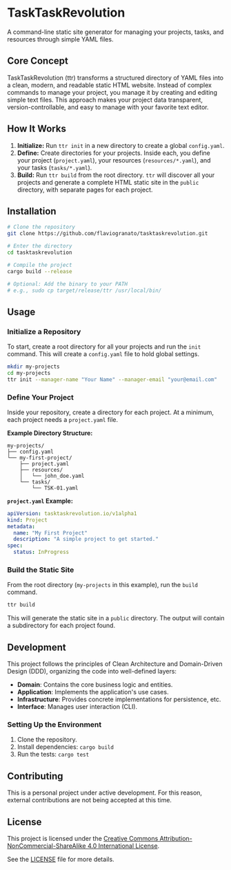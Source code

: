# TaskTaskRevolution

A command-line static site generator for managing your projects, tasks, and resources through simple YAML files.

## Core Concept

TaskTaskRevolution (ttr) transforms a structured directory of YAML files into a clean, modern, and readable static HTML website. Instead of complex commands to manage your project, you manage it by creating and editing simple text files. This approach makes your project data transparent, version-controllable, and easy to manage with your favorite text editor.

## How It Works

1.  **Initialize:** Run `ttr init` in a new directory to create a global `config.yaml`.
2.  **Define:** Create directories for your projects. Inside each, you define your project (`project.yaml`), your resources (`resources/*.yaml`), and your tasks (`tasks/*.yaml`).
3.  **Build:** Run `ttr build` from the root directory. `ttr` will discover all your projects and generate a complete HTML static site in the `public` directory, with separate pages for each project.

## Installation

```bash
# Clone the repository
git clone https://github.com/flaviogranato/tasktaskrevolution.git

# Enter the directory
cd tasktaskrevolution

# Compile the project
cargo build --release

# Optional: Add the binary to your PATH
# e.g., sudo cp target/release/ttr /usr/local/bin/
```

## Usage

### Initialize a Repository

To start, create a root directory for all your projects and run the `init` command. This will create a `config.yaml` file to hold global settings.

```bash
mkdir my-projects
cd my-projects
ttr init --manager-name "Your Name" --manager-email "your@email.com"
```

### Define Your Project

Inside your repository, create a directory for each project. At a minimum, each project needs a `project.yaml` file.

**Example Directory Structure:**

```
my-projects/
├── config.yaml
└── my-first-project/
    ├── project.yaml
    ├── resources/
    │   └── john_doe.yaml
    └── tasks/
        └── TSK-01.yaml
```

**`project.yaml` Example:**

```yaml
apiVersion: tasktaskrevolution.io/v1alpha1
kind: Project
metadata:
  name: "My First Project"
  description: "A simple project to get started."
spec:
  status: InProgress
```

### Build the Static Site

From the root directory (`my-projects` in this example), run the `build` command.

```bash
ttr build
```

This will generate the static site in a `public` directory. The output will contain a subdirectory for each project found.

## Development

This project follows the principles of Clean Architecture and Domain-Driven Design (DDD), organizing the code into well-defined layers:

-   **Domain**: Contains the core business logic and entities.
-   **Application**: Implements the application's use cases.
-   **Infrastructure**: Provides concrete implementations for persistence, etc.
-   **Interface**: Manages user interaction (CLI).

### Setting Up the Environment

1.  Clone the repository.
2.  Install dependencies: `cargo build`
3.  Run the tests: `cargo test`

## Contributing

This is a personal project under active development. For this reason, external contributions are not being accepted at this time.

## License

This project is licensed under the [Creative Commons Attribution-NonCommercial-ShareAlike 4.0 International License](https://creativecommons.org/licenses/by-nc-sa/4.0/).

See the [LICENSE](LICENSE) file for more details.